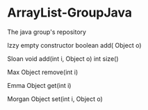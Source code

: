 # ArrayList-GroupJava
The java group's repository


Izzy
empty constructor 
boolean add( Object o)

Sloan
void add(int i, Object o)
int size()

Max
Object remove(int i)

Emma
Object get(int i)

Morgan
Object set(int i, Object o)

